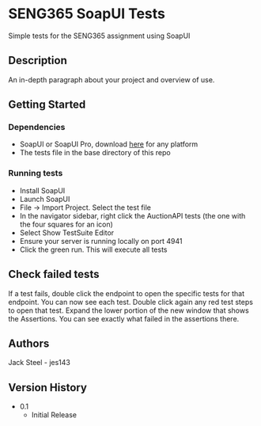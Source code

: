 # SENG365 SoapUI Tests

Simple tests for the SENG365 assignment using SoapUI

## Description

An in-depth paragraph about your project and overview of use.

## Getting Started

### Dependencies

* SoapUI or SoapUI Pro, download [here](https://www.soapui.org/downloads/latest-release.html) for any platform
* The tests file in the base directory of this repo

### Running tests

* Install SoapUI
* Launch SoapUI
* File -> Import Project. Select the test file
* In the navigator sidebar, right click the AuctionAPI tests (the one with the four squares for an icon)
* Select Show TestSuite Editor
* Ensure your server is running locally on port 4941
* Click the green run. This will execute all tests

## Check failed tests

If a test fails, double click the endpoint to open the specific tests for that endpoint.
You can now see each test. Double click again any red test steps to open that test.
Expand the lower portion of the new window that shows the Assertions.
You can see exactly what failed in the assertions there.

## Authors

Jack Steel - jes143

## Version History

* 0.1
    * Initial Release